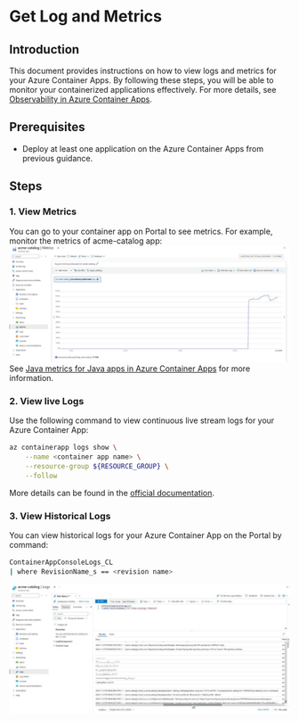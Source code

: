 # Get Log and Metrics
## Introduction
This document provides instructions on how to view logs and metrics for your Azure Container Apps. By following these steps, you will be able to monitor your containerized applications effectively. For more details, see [Observability in Azure Container Apps](https://learn.microsoft.com/azure/container-apps/observability).

## Prerequisites
- Deploy at least one application on the Azure Container Apps from previous guidance.

## Steps

### 1. View Metrics
You can go to your container app on Portal to see metrics. For example, monitor the metrics of acme-catalog app:
![An image of the ACME Fitness Store Application metrics](../media/java-metrics.jpg)
See [Java metrics for Java apps in Azure Container Apps](https://learn.microsoft.com/azure/container-apps/java-metrics) for more information.

### 2. View live Logs
Use the following command to view continuous live stream logs for your Azure Container App:
```bash
az containerapp logs show \
    --name <container app name> \
    --resource-group ${RESOURCE_GROUP} \
    --follow
```
More details can be found in the [official documentation](https://learn.microsoft.com/azure/container-apps/logging).

### 3. View Historical Logs
You can view historical logs for your Azure Container App on the Portal by command:
```bash
ContainerAppConsoleLogs_CL
| where RevisionName_s == <revision name>
```
![An image of the ACME Fitness Store Application Historical Logs](../media/historical-logs.jpg)